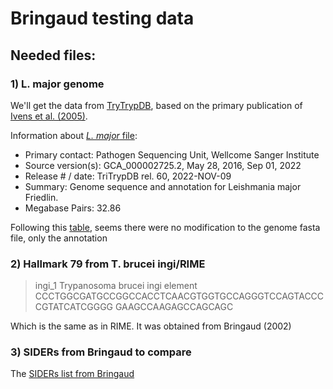 #  Bringaud testing data

## Needed files:

### 1) L. major genome

We'll get the data from [TryTrypDB](https://tritrypdb.org/tritrypdb/app/record/dataset/NCBITAXON_347515), based on the
primary publication of [Ivens et al. (2005)](https://pubmed.ncbi.nlm.nih.gov/16020728/).

Information about [_L. major_ file](Bringaud_2007_testing/0.1.data/TriTrypDB-68_LmajorFriedlin_Genome.fasta):
- Primary contact: Pathogen Sequencing Unit, Wellcome Sanger Institute
- Source version(s): GCA_000002725.2, May 28, 2016, Sep 01, 2022
- Release # / date: TriTrypDB rel. 60, 2022-NOV-09
- Summary: Genome sequence and annotation for Leishmania major Friedlin.
- Megabase Pairs: 32.86

Following this [table](Bringaud_2007_testing/md_notes/L_major_release.md), seems there were no modification to the genome fasta file, only the annotation

### 2) Hallmark 79 from T. brucei ingi/RIME

>ingi_1 Trypanosoma brucei ingi element
CCCTGGCGATGCCGGCCACCTCAACGTGGTGCCAGGGTCCAGTACCCCGTATCATCGGGG
GAAGCCAAGAGCCAGCAGC

Which is the same as in RIME. It was obtained from Bringaud (2002)

### 3) SIDERs from Bringaud to compare

The [SIDERs list from Bringaud](Bringaud_2007_testing/0.1.data/Bringaud_SIDERs.pdf)
